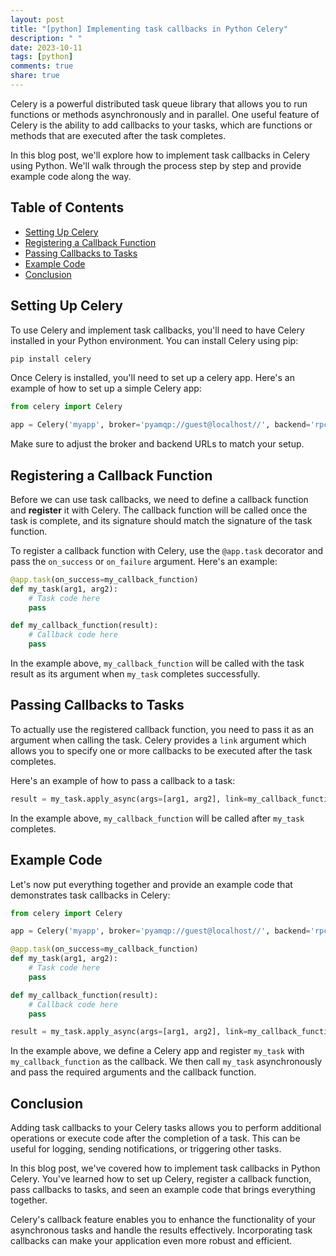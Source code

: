 ```yaml
---
layout: post
title: "[python] Implementing task callbacks in Python Celery"
description: " "
date: 2023-10-11
tags: [python]
comments: true
share: true
---
```


Celery is a powerful distributed task queue library that allows you to run functions or methods asynchronously and in parallel. One useful feature of Celery is the ability to add callbacks to your tasks, which are functions or methods that are executed after the task completes.

In this blog post, we'll explore how to implement task callbacks in Celery using Python. We'll walk through the process step by step and provide example code along the way.

## Table of Contents
- [Setting Up Celery](#setting-up-celery)
- [Registering a Callback Function](#registering-a-callback-function)
- [Passing Callbacks to Tasks](#passing-callbacks-to-tasks)
- [Example Code](#example-code)
- [Conclusion](#conclusion)

## Setting Up Celery

To use Celery and implement task callbacks, you'll need to have Celery installed in your Python environment. You can install Celery using pip:

```python
pip install celery
```

Once Celery is installed, you'll need to set up a celery app. Here's an example of how to set up a simple Celery app:

```python
from celery import Celery

app = Celery('myapp', broker='pyamqp://guest@localhost//', backend='rpc://')
```

Make sure to adjust the broker and backend URLs to match your setup.

## Registering a Callback Function

Before we can use task callbacks, we need to define a callback function and **register** it with Celery. The callback function will be called once the task is complete, and its signature should match the signature of the task function.

To register a callback function with Celery, use the `@app.task` decorator and pass the `on_success` or `on_failure` argument. Here's an example:

```python
@app.task(on_success=my_callback_function)
def my_task(arg1, arg2):
    # Task code here
    pass

def my_callback_function(result):
    # Callback code here
    pass
```

In the example above, `my_callback_function` will be called with the task result as its argument when `my_task` completes successfully.

## Passing Callbacks to Tasks

To actually use the registered callback function, you need to pass it as an argument when calling the task. Celery provides a `link` argument which allows you to specify one or more callbacks to be executed after the task completes.

Here's an example of how to pass a callback to a task:

```python
result = my_task.apply_async(args=[arg1, arg2], link=my_callback_function)
```

In the example above, `my_callback_function` will be called after `my_task` completes.

## Example Code

Let's now put everything together and provide an example code that demonstrates task callbacks in Celery:

```python
from celery import Celery

app = Celery('myapp', broker='pyamqp://guest@localhost//', backend='rpc://')

@app.task(on_success=my_callback_function)
def my_task(arg1, arg2):
    # Task code here
    pass

def my_callback_function(result):
    # Callback code here
    pass

result = my_task.apply_async(args=[arg1, arg2], link=my_callback_function)
```

In the example above, we define a Celery app and register `my_task` with `my_callback_function` as the callback. We then call `my_task` asynchronously and pass the required arguments and the callback function.

## Conclusion

Adding task callbacks to your Celery tasks allows you to perform additional operations or execute code after the completion of a task. This can be useful for logging, sending notifications, or triggering other tasks.

In this blog post, we've covered how to implement task callbacks in Python Celery. You've learned how to set up Celery, register a callback function, pass callbacks to tasks, and seen an example code that brings everything together.

Celery's callback feature enables you to enhance the functionality of your asynchronous tasks and handle the results effectively. Incorporating task callbacks can make your application even more robust and efficient.